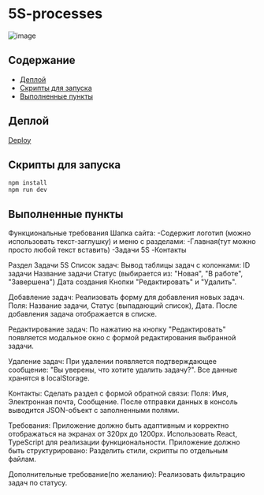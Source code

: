 # 5S-processes

![image](https://github.com/user-attachments/assets/475a6eea-cbea-4abd-bc83-f1b4ff02f5a8)

## Содержание

- [Деплой](#Деплой)
- [Скрипты для запуска](#Скрипты-для-запуска)
- [Выполненные пункты](#Выполненные-пункты)

## Деплой

[Deploy]([https://effervescent-cobbler-60e9c8.netlify.app/](https://aliakseidomut.github.io/5s-processes/))

## Скрипты для запуска

```
npm install
npm run dev
```

## Выполненные пункты

Функциональные требования
Шапка сайта:
-Содержит логотип (можно использовать текст-заглушку) и меню с разделами:
-Главная(тут можно просто любой текст вставить)
-Задачи 5S
-Контакты

Раздел Задачи 5S
Список задач:
Вывод таблицы задач с колонками:
ID задачи
Название задачи
Статус (выбирается из: "Новая", "В работе", "Завершена")
Дата создания
Кнопки "Редактировать" и "Удалить".


Добавление задач:
Реализовать форму для добавления новых задач.
Поля: Название задачи, Статус (выпадающий список), Дата.
После добавления задача отображается в списке.


Редактирование задач:
По нажатию на кнопку "Редактировать" появляется модальное окно с формой редактирования выбранной задачи.

Удаление задач:
При удалении появляется подтверждающее сообщение: "Вы уверены, что хотите удалить задачу?".
Все данные хранятся в localStorage.

Контакты:
Сделать раздел с формой обратной связи:
Поля: Имя, Электронная почта, Сообщение.
После отправки данных в консоль выводится JSON-объект с заполненными полями.

Требования:
Приложение должно быть адаптивным и корректно отображаться на экранах от 320px до 1200px.
Использовать React, TypeScript для реализации функциональности.
Приложение должно быть структурировано:
Разделить стили, скрипты по отдельным файлам.

Дополнительные требование(по желанию):
Реализовать фильтрацию задач по статусу.
